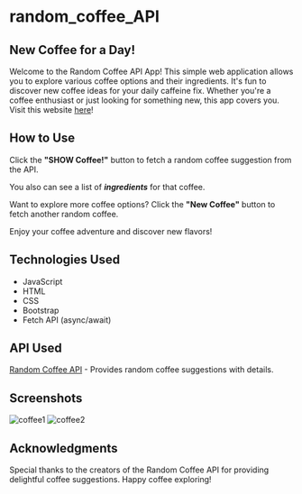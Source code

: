 
# random_coffee_API
## New Coffee for a Day!

Welcome to the Random Coffee API App!
This simple web application allows you to explore various coffee options and their ingredients. It's fun to discover new coffee ideas for your daily caffeine fix. Whether you're a coffee enthusiast or just looking for something new, this app covers you.
Visit this website [here](https://random-coffee-api.vercel.app/)!

## How to Use
Click the **"SHOW Coffee!"** button to fetch a random coffee suggestion from the API.

You also can see a list of ***ingredients*** for that coffee.

Want to explore more coffee options? Click the **"New Coffee"** button to fetch another random coffee.

Enjoy your coffee adventure and discover new flavors!

## Technologies Used
* JavaScript
* HTML
* CSS
* Bootstrap
* Fetch API (async/await)

## API Used
[Random Coffee API](https://sampleapis.com/api-list/coffee) - Provides random coffee suggestions with details.

## Screenshots
![coffee1](https://github.com/Xeniya-Plakhotnyuk/random_coffee_API/assets/107706284/7ab09e0c-1cb1-4890-b13a-4695a32338d5)
![coffee2](https://github.com/Xeniya-Plakhotnyuk/random_coffee_API/assets/107706284/15d2922b-2da3-4472-bac4-74170fbdf803)


## Acknowledgments
Special thanks to the creators of the Random Coffee API for providing delightful coffee suggestions.
Happy coffee exploring!





